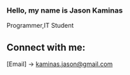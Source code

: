 ### Hello, my name is Jason Kaminas 
Programmer,IT Student









<h2>Connect with me:</h2>

[Email] -> kaminas.jason@gmail.com
